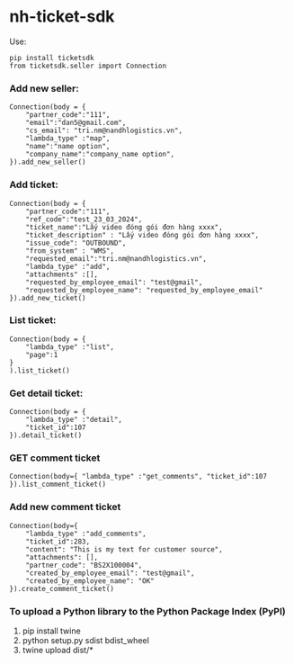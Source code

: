 # nh-ticket-sdk
Use:

```
pip install ticketsdk
from ticketsdk.seller import Connection

```

### Add new seller:
```
Connection(body = {
    "partner_code":"111",
    "email":"dan5@gmail.com",
    "cs_email": "tri.nm@nandhlogistics.vn",
    "lambda_type" :"map",
    "name":"name option",
    "company_name":"company_name option",
}).add_new_seller()
```
### Add ticket:
```
Connection(body = {
    "partner_code":"111",
    "ref_code":"test_23_03_2024",
    "ticket_name":"Lấy video đóng gói đơn hàng xxxx",
    "ticket_description" : "Lấy video đóng gói đơn hàng xxxx",
    "issue_code": "OUTBOUND",
    "from_system" : "WMS",
    "requested_email":"tri.nm@nandhlogistics.vn",
    "lambda_type" :"add",
    "attachments" :[],
    "requested_by_employee_email": "test@gmail",
    "requested_by_employee_name": "requested_by_employee_email"
}).add_new_ticket()

```

### List ticket:
```
Connection(body = {
    "lambda_type" :"list",
    "page":1
}
).list_ticket()

```

### Get detail ticket:
```
Connection(body = {
    "lambda_type" :"detail",
    "ticket_id":107
}).detail_ticket()

```

### GET comment ticket
```
Connection(body={ "lambda_type" :"get_comments", "ticket_id":107 }).list_comment_ticket()
```

### Add new comment ticket
```
Connection(body={ 
    "lambda_type" :"add_comments", 
    "ticket_id":283, 
    "content": "This is my text for customer source", 
    "attachments": [],
    "partner_code": "BS2X100004",
    "created_by_employee_email": "test@gmail",
    "created_by_employee_name": "OK"
}).create_comment_ticket()
```
### To upload a Python library to the Python Package Index (PyPI)

1. pip install twine
2. python setup.py sdist bdist_wheel
3. twine upload dist/*


